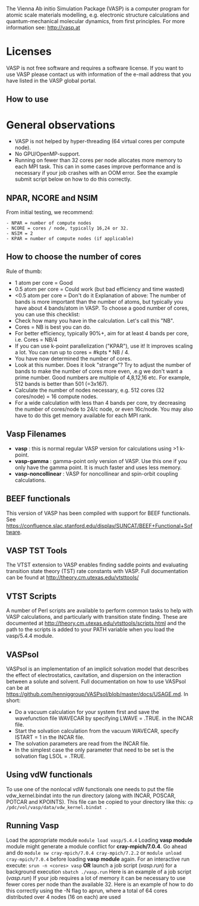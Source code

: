 The Vienna Ab initio Simulation Package (VASP) is a computer program for atomic
scale materials modelling, e.g. electronic structure calculations and
quantum-mechanical molecular dynamics, from first principles.
For more information see: http://vasp.at

# Licenses
VASP is not free software and requires a software license.
If you want to use VASP please contact us with information
of the e-mail address that you have listed in the VASP global portal.

## How to use


# General observations
- VASP is not helped by hyper-threading (64 virtual cores per compute node).
- No GPU/OpenMP-support.
- Running on fewer than 32 cores per node allocates more memory to each MPI task. This can in some cases improve performance and is necessary if your job crashes with an OOM error. See the example submit script below on how to do this correctly.

## NPAR, NCORE and NSIM
From initial testing, we recommend:
```
- NPAR = number of compute nodes
- NCORE = cores / node, typically 16,24 or 32.
- NSIM = 2
- KPAR = number of compute nodes (if applicable)
```

## How to choose the number of cores
Rule of thumb:
- 1 atom per core = Good
- 0.5 atom per core = Could work (but bad efficiency and time wasted)
- <0.5 atom per core = Don't do it
Explanation of above:
The number of bands is more important than the number of atoms, but typically
you have about 4 bands/atom in VASP.
To choose a good number of cores, you can use this checklist:
- Check how many you have in the calculation. Let's call this "NB".
- Cores = NB is best you can do.
- For better efficiency, typically 90%+, aim for at least 4 bands per core, i.e. Cores = NB/4
- If you can use k-point parallelization ("KPAR"), use it! It improves scaling a lot. You can run up to cores = #kpts * NB / 4.
- You have now determined the number of cores.
- Look at this number. Does it look "strange"? Try to adjust the number of
bands to make the number of cores more even, .e.g we don't want a prime number.
Good numbers are multiple of 4,8,12,16 etc. For example, 512 bands is better
than 501 (=3x167).
- Calculate the number of nodes necessary, e.g. 512 cores (32 cores/node) = 16 compute nodes.
- For a wide calculation with less than 4 bands per core, try decreasing the
number of cores/node to 24/c node, or even 16c/node. You may also have to do
this get memory available for each MPI rank.

## Vasp Filenames
- **vasp** : this is normal regular VASP version for calculations using >1 k-point.
- **vasp-gamma** : gamma-point only version of VASP. Use this one if you only have the gamma point. It is much faster and uses less memory.
- **vasp-noncollinear** : VASP for noncollinear and spin-orbit coupling calculations.

## BEEF functionals
This version of VASP has been compiled with support for BEEF functionals.
See https://confluence.slac.stanford.edu/display/SUNCAT/BEEF+Functional+Software.

## VASP TST Tools
The VTST extension to VASP enables finding saddle points and evaluating
transition state theory (TST) rate constants with VASP.
Full documentation can be found at http://theory.cm.utexas.edu/vtsttools/

## VTST Scripts
A number of Perl scripts are available to perform common tasks to
help with VASP calculations, and particularly with transition state finding.
These are documented at http://theory.cm.utexas.edu/vtsttools/scripts.html and the path to the scripts is added to your PATH variable
when you load the vasp/5.4.4 module.

## VASPsol
VASPsol is an implementation of an implicit solvation model that describes the effect of electrostatics, cavitation, and dispersion on the interaction between a solute and solvent.
Full documentation on how to use VASPsol can be at https://github.com/henniggroup/VASPsol/blob/master/docs/USAGE.md. In short:
- Do a vacuum calculation for your system first and save the wavefunction file WAVECAR by specifying LWAVE = .TRUE. in the INCAR file.
- Start the solvation calculation from the vacuum WAVECAR, specify ISTART = 1 in the INCAR file.
- The solvation parameters are read from the INCAR file.
- In the simplest case the only parameter that need to be set is the solvation flag LSOL = .TRUE.

## Using vdW functionals
To use one of the nonlocal vdW functionals one needs to put the file vdw_kernel.bindat into the run directory (along with INCAR, POSCAR, POTCAR and KPOINTS). This file can be copied to your directory like this:
``cp /pdc/vol/vasp/data/vdw_kernel.bindat .``

## Running Vasp
Load the appropriate module
``module load vasp/5.4.4``
Loading **vasp module** module might generate a module conflict for **cray-mpich/7.0.4**. Go ahead and do  ``module sw cray-mpich/7.0.4 cray-mpich/7.2.2`` or ``module unload cray-mpich/7.0.4`` before loading **vasp module** again.
For an interactive run execute:
``srun -n <cores> vasp``
**OR**
launch a job script (*vasp.run*) for a background execution
``sbatch ./vasp.run``
Here is an example of a job script (*vasp.run*)
If your job requires a lot of memory it can be necessary to use fewer cores per node than the available 32. Here is an example of how to do this correctly using the -N flag to aprun, where a total of 64 cores distributed over 4 nodes (16 on each) are used
